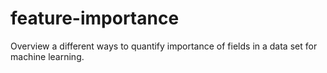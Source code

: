 # feature-importance
Overview a different ways to quantify importance of fields in a data set for machine learning.
